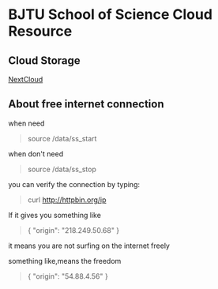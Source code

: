  

# BJTU School of Science Cloud Resource

 

## Cloud Storage

[NextCloud](/nextcloud/index.php/login)

## About  free internet connection 

when need

>  source /data/ss_start

when don't need

> source /data/ss_stop

you can verify the connection by typing:

> curl http://httpbin.org/ip

If it gives you something like

> {
>   "origin": "218.249.50.68"
> }

it means you are not surfing on the internet  freely

something like,means the freedom

>  {
>   "origin": "54.88.4.56"
> }



